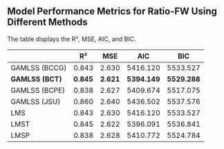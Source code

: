 ## Model Performance Metrics for Ratio-FW Using Different Methods

The table displays the R², MSE, AIC, and BIC.

|                         | R²      | MSE     | AIC       | BIC       |
|-------------------------|---------|---------|-----------|-----------|
| GAMLSS (BCCG)           | 0.843   | 2.630   | 5416.120  | 5533.527  |
| **GAMLSS (BCT)**        |**0.845**| **2.621**| **5394.149**  | **5529.288**  |
| GAMLSS (BCPE)           | 0.838   | 2.627   | 5409.674  | 5517.075  |
| GAMLSS (JSU)            | 0.860   | 2.640   | 5436.502  | 5537.576  |
| LMS                     | 0.843   | 2.630   | 5416.120  | 5533.527  |
| LMST                    | 0.845   | 2.622   | 5396.091  | 5536.841  |
| LMSP                    | 0.838   | 2.628   | 5410.772  | 5524.784  |
